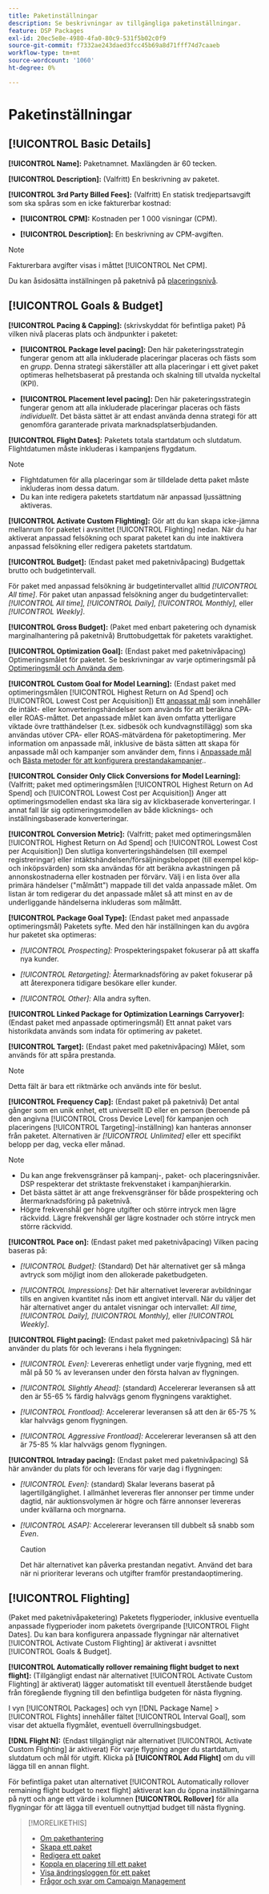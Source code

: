 ```yaml
---
title: Paketinställningar
description: Se beskrivningar av tillgängliga paketinställningar.
feature: DSP Packages
exl-id: 20ec5e8e-4980-4fa0-80c9-531f5b02c0f9
source-git-commit: f7332ae243daed3fcc45b69a8d71fff74d7caaeb
workflow-type: tm+mt
source-wordcount: '1060'
ht-degree: 0%

---
```


# Paketinställningar

## [!UICONTROL Basic Details]

**[!UICONTROL Name]:** Paketnamnet. Maxlängden är 60 tecken.

**[!UICONTROL Description]:** (Valfritt) En beskrivning av paketet.

**[!UICONTROL 3rd Party Billed Fees]:** (Valfritt) En statisk tredjepartsavgift som ska spåras som en icke fakturerbar kostnad:

* **[!UICONTROL CPM]:** Kostnaden per 1 000 visningar (CPM).

* **[!UICONTROL Description]:** En beskrivning av CPM-avgiften.

>[!NOTE]
>
>Fakturerbara avgifter visas i måttet [!UICONTROL Net CPM].

Du kan åsidosätta inställningen på paketnivå på [placeringsnivå](/help/dsp/campaign-management/placements/placement-settings.md).

## [!UICONTROL Goals & Budget]

**[!UICONTROL Pacing & Capping]:** (skrivskyddat för befintliga paket) På vilken nivå placeras plats och ändpunkter i paketet:

* **[!UICONTROL Package level pacing]:** Den här paketeringsstrategin fungerar genom att alla inkluderade placeringar placeras och fästs som en *grupp*. Denna strategi säkerställer att alla placeringar i ett givet paket optimeras helhetsbaserat på prestanda och skalning till utvalda nyckeltal (KPI).

* **[!UICONTROL Placement level pacing]:** Den här paketeringsstrategin fungerar genom att alla inkluderade placeringar placeras och fästs *individuellt*. Det bästa sättet är att endast använda denna strategi för att genomföra garanterade privata marknadsplatserbjudanden.

**[!UICONTROL Flight Dates]:** Paketets totala startdatum och slutdatum. Flightdatumen måste inkluderas i kampanjens flygdatum.

>[!NOTE]
>
>* Flightdatumen för alla placeringar som är tilldelade detta paket måste inkluderas inom dessa datum.
> * Du kan inte redigera paketets startdatum när anpassad ljussättning aktiveras.

**[!UICONTROL Activate Custom Flighting]:** Gör att du kan skapa icke-jämna mellanrum för paketet i avsnittet [!UICONTROL Flighting] nedan. När du har aktiverat anpassad felsökning och sparat paketet kan du inte inaktivera anpassad felsökning eller redigera paketets startdatum.

**[!UICONTROL Budget]:** (Endast paket med paketnivåpacing) Budgettak brutto och budgetintervall.

För paket med anpassad felsökning är budgetintervallet alltid *[!UICONTROL All time]*. För paket utan anpassad felsökning anger du budgetintervallet: *[!UICONTROL All time],* *[!UICONTROL Daily],* *[!UICONTROL Monthly],* eller *[!UICONTROL Weekly]*.

**[!UICONTROL Gross Budget]:** (Paket med enbart paketering och dynamisk marginalhantering på paketnivå) Bruttobudgettak för paketets varaktighet.

**[!UICONTROL Optimization Goal]:** (Endast paket med paketnivåpacing) Optimeringsmålet för paketet. Se beskrivningar av varje optimeringsmål på [Optimeringsmål och Använda dem](/help/dsp/optimization/optimization-goals.md).

**[!UICONTROL Custom Goal for Model Learning]:** (Endast paket med optimeringsmålen [!UICONTROL Highest Return on Ad Spend] och [!UICONTROL Lowest Cost per Acquisition]) Ett [anpassat mål](/help/dsp/optimization/custom-goal.md) som innehåller de intäkt- eller konverteringshändelser som används för att beräkna CPA- eller ROAS-måttet. Det anpassade målet kan även omfatta ytterligare viktade övre tratthändelser (t.ex. sidbesök och kundvagnstillägg) som ska användas utöver CPA- eller ROAS-mätvärdena för paketoptimering. Mer information om anpassade mål, inklusive de bästa sätten att skapa för anpassade mål och kampanjer som använder dem, finns i [Anpassade mål](/help/dsp/optimization/custom-goal.md) och [Bästa metoder för att konfigurera prestandakampanjer](/help/dsp/optimization/campaign-best-practices-performance.md).<!-- At some point, all of the objectives will be prefixed with "ADSP_," but probably that won't show up in the Custom Goal list in the DSP UI. -->.

**[!UICONTROL Consider Only Click Conversions for Model Learning]:** (Valfritt; paket med optimeringsmålen [!UICONTROL Highest Return on Ad Spend] och [!UICONTROL Lowest Cost per Acquisition]) Anger att optimeringsmodellen endast ska lära sig av klickbaserade konverteringar. I annat fall lär sig optimeringsmodellen av både klicknings- och inställningsbaserade konverteringar.

**[!UICONTROL Conversion Metric]:** (Valfritt; paket med optimeringsmålen [!UICONTROL Highest Return on Ad Spend] och [!UICONTROL Lowest Cost per Acquisition]) Den slutliga konverteringshändelsen (till exempel registreringar) eller intäktshändelsen/försäljningsbeloppet (till exempel köp- och inköpsvärden) som ska användas för att beräkna avkastningen på annonskostnaderna eller kostnaden per förvärv. Välj i en lista över alla primära händelser (&quot;målmått&quot;) mappade till det valda anpassade målet. Om listan är tom redigerar du det anpassade målet så att minst en av de underliggande händelserna inkluderas som målmått.

**[!UICONTROL Package Goal Type]:** (Endast paket med anpassade optimeringsmål) Paketets syfte. Med den här inställningen kan du avgöra hur paketet ska optimeras:

* *[!UICONTROL Prospecting]:* Prospekteringspaket fokuserar på att skaffa nya kunder.

* *[!UICONTROL Retargeting]:* Återmarknadsföring av paket fokuserar på att återexponera tidigare besökare eller kunder.

* *[!UICONTROL Other]:* Alla andra syften.

**[!UICONTROL Linked Package for Optimization Learnings Carryover]:** (Endast paket med anpassade optimeringsmål) Ett annat paket vars historikdata används som indata för optimering av paketet.

**[!UICONTROL Target]:** (Endast paket med paketnivåpacing) Målet, som används för att spåra prestanda.

>[!NOTE]
>
>Detta fält är bara ett riktmärke och används inte för beslut.

**[!UICONTROL Frequency Cap]:** (Endast paket på paketnivå) Det antal gånger som en unik enhet, ett universellt ID eller en person (beroende på den angivna [!UICONTROL Cross Device Level] för kampanjen och placeringens [!UICONTROL Targeting]-inställning) kan hanteras annonser från paketet. Alternativen är *[!UICONTROL Unlimited]* eller ett specifikt belopp per dag, vecka eller månad.

>[!NOTE]
>
>* Du kan ange frekvensgränser på kampanj-, paket- och placeringsnivåer. DSP respekterar det striktaste frekvenstaket i kampanjhierarkin.
>* Det bästa sättet är att ange frekvensgränser för både prospektering och återmarknadsföring på paketnivå.
> * Högre frekvenshål ger högre utgifter och större intryck men lägre räckvidd. Lägre frekvenshål ger lägre kostnader och större intryck men större räckvidd.

**[!UICONTROL Pace on]:** (Endast paket med paketnivåpacing) Vilken pacing baseras på:

* *[!UICONTROL Budget]:* (Standard) Det här alternativet ger så många avtryck som möjligt inom den allokerade paketbudgeten.

* *[!UICONTROL Impressions]:* Det här alternativet levererar avbildningar tills en angiven kvantitet nås inom ett angivet intervall. När du väljer det här alternativet anger du antalet visningar och intervallet: *All time,* *[!UICONTROL Daily],* *[!UICONTROL Monthly],* eller *[!UICONTROL Weekly]*.

**[!UICONTROL Flight pacing]:** (Endast paket med paketnivåpacing) Så här använder du plats för och leverans i hela flygningen:

* *[!UICONTROL Even]:* Levereras enhetligt under varje flygning, med ett mål på 50 % av leveransen under den första halvan av flygningen.

* *[!UICONTROL Slightly Ahead]:* (standard) Accelererar leveransen så att den är 55-65 % färdig halvvägs genom flygningens varaktighet.

* *[!UICONTROL Frontload]:* Accelererar leveransen så att den är 65-75 % klar halvvägs genom flygningen.

* *[!UICONTROL Aggressive Frontload]:* Accelererar leveransen så att den är 75-85 % klar halvvägs genom flygningen.

**[!UICONTROL Intraday pacing]:** (Endast paket med paketnivåpacing) Så här använder du plats för och leverans för varje dag i flygningen:

* *[!UICONTROL Even]:* (standard) Skalar leverans baserat på lagertillgänglighet. I allmänhet levereras fler annonser per timme under dagtid, när auktionsvolymen är högre och färre annonser levereras under kvällarna och morgnarna.

* *[!UICONTROL ASAP]:* Accelererar leveransen till dubbelt så snabb som *Even*.

  >[!CAUTION]
  >
  >Det här alternativet kan påverka prestandan negativt. Använd det bara när ni prioriterar leverans och utgifter framför prestandaoptimering.

## [!UICONTROL Flighting]

(Paket med paketnivåpaketering) Paketets flygperioder, inklusive eventuella anpassade flygperioder inom paketets övergripande [!UICONTROL Flight Dates]. Du kan bara konfigurera anpassade flygningar när alternativet [!UICONTROL Activate Custom Flighting] är aktiverat i avsnittet [!UICONTROL Goals & Budget].

**[!UICONTROL Automatically rollover remaining flight budget to next flight]:** (Tillgängligt endast när alternativet [!UICONTROL Activate Custom Flighting] är aktiverat) lägger automatiskt till eventuell återstående budget från föregående flygning till den befintliga budgeten för nästa flygning.

I vyn [!UICONTROL Packages] och vyn [!DNL Package Name] > [!UICONTROL Flights] innehåller fältet [!UICONTROL Interval Goal], som visar det aktuella flygmålet, eventuell överrullningsbudget.

**[!DNL Flight N]:** (Endast tillgängligt när alternativet [!UICONTROL Activate Custom Flighting] är aktiverat) För varje flygning anger du startdatum, slutdatum och mål för utgift. Klicka på **[!UICONTROL Add Flight]** om du vill lägga till en annan flight.

För befintliga paket utan alternativet [!UICONTROL Automatically rollover remaining flight budget to next flight] aktiverat kan du öppna inställningarna på nytt och ange ett värde i kolumnen **[!UICONTROL Rollover]** för alla flygningar för att lägga till eventuell outnyttjad budget till nästa flygning.

>[!MORELIKETHIS]
>
>* [Om pakethantering](package-about.md)
>* [Skapa ett paket](package-create.md)
>* [Redigera ett paket](package-edit.md)
>* [Koppla en placering till ett paket](package-attach-placement.md)
>* [Visa ändringsloggen för ett paket](package-change-log.md)
>* [Frågor och svar om Campaign Management](/help/dsp/campaign-management/faq-campaign-management.md)
